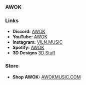 ### AWOK


### Links
- **Discord:** [AWOK](https://discordapp.com/users/AWOK#8970)
- **YouTube:** [AWOK](https://youtube.com/@awok)
- **Instagram:** [VILN.MUSIC](https://www.instagram.com/viln.music/)
- **Spotify:** [AWOK](https://open.spotify.com/artist/6jsEx3IjzV5eTJijehWESL?si=exsYb9F8QweHKr1EWxcu9A)
- **3D Designs** [3D Stuff](https://www.thingiverse.com/awok/designs)

### Store
- **Shop AWOK:** [AWOKMUSIC.COM](http:/www.awokmusic.com)

<br />

<!--
**AWOK559/AWOK559** is a ✨ _special_ ✨ repository because its `README.md` (this file) appears on your GitHub profile.

Here are some ideas to get you started:

- 🔭 I’m currently working on ...
- 🌱 I’m currently learning ...
- 👯 I’m looking to collaborate on ...
- 🤔 I’m looking for help with ...
- 💬 Ask me about ...
- 📫 How to reach me: ...
- 😄 Pronouns: ...
- ⚡ Fun fact: ...
-->
